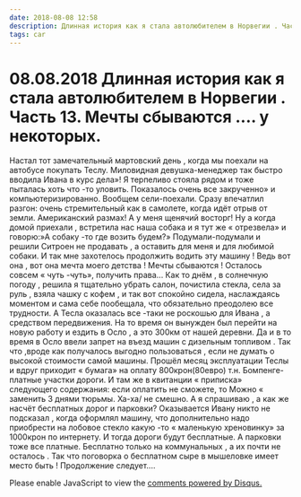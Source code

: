 ```yaml
---
date: 2018-08-08 12:58
description: Длинная история как я стала автолюбителем в Норвегии . Часть 13. Мечты сбываются .... у некоторых.
tags: car
---
```

# 08.08.2018 Длинная история как я стала автолюбителем в Норвегии . Часть 13. Мечты сбываются .... у некоторых.

Настал тот замечательный мартовский день , когда мы поехали на автобусе покупать Теслу. Миловидная девушка-менеджер так быстро вводила Ивана в курс дела»! Я терпеливо стояла рядом и тоже пыталась хоть что -то уловить. Показалось очень все закрученно» и компьютеризированно.   Вообщем сели-поехали. Сразу впечатлил разгон: очень стремительный как в самолете, когда идёт отрыв от земли.  Американский размах! А у меня щенячий восторг!  Ну а когда домой приехали , встретила нас наша собака и я тут же « отрезвела»  и говорю:»А собаку -то где возить будем?» Подумали-подумали и решили  Ситроен не продавать , а оставить для меня  и для любимой собаки. И так мне захотелось продолжить водить эту машину ! Ведь вот она , вот  она мечта моего детства  ! Мечты сбываются ! Осталось совсем « чуть -чуть», получить права...  Как то днём , в солнечную погоду , решила я тщательно убрать салон, почистила стекла, села за руль , взяла чашку с кофем , и так вот спокойно сидела, наслаждаясь моментом и сама себе пообещала, что  обязательно преодолею  все трудности.  А Тесла оказалась все -таки не роскошью для Ивана , а средством передвижения. На то время он вынужден был перейти на новую работу и ездить в Осло , а это 300км от нашей деревни.  Да и в то время в Осло ввели запрет на въезд  машин с дизельным топливом . Так что ,вроде как получалось выгодно пользоваться , если не думать о высокой стоимости самой машины.  Прошёл месяц эксплуатации Теслы и вдруг приходит « бумага» на оплату 800крон(80евро)  т.н.  Бомпенге-платные участки дороги.  И там же в квитанции   « приписка» следующего содержания: если оплатить не сможете, то    Можно « заменить 3 днями тюрьмы. Ха-ха/ не смешно.  А я спрашиваю , а как же насчёт бесплатных дорог и парковки? Оказывается  Ивану никто не подсказал , когда оформлял машину, что дополнительно надо приобрести на лобовое стекло какую -то « маленькую хреновинку» за 1000крон по интернету.  И тогда дороги будут бесплатные.  А парковки тоже все платные. Бесплатно только на коммунальных , а их почти не осталось .  Так что поговорка о бесплатном сыре в мышеловке имеет место быть !       Продолжение следует....

<div id="disqus_thread"></div>
<script>
    /**
    *  RECOMMENDED CONFIGURATION VARIABLES: EDIT AND UNCOMMENT THE SECTION BELOW TO INSERT DYNAMIC VALUES FROM YOUR PLATFORM OR CMS.
    *  LEARN WHY DEFINING THESE VARIABLES IS IMPORTANT: https://disqus.com/admin/universalcode/#configuration-variables    */
    /*
    var disqus_config = function () {
    this.page.url = PAGE_URL;  // Replace PAGE_URL with your page's canonical URL variable
    this.page.identifier = PAGE_IDENTIFIER; // Replace PAGE_IDENTIFIER with your page's unique identifier variable
    };
    */
    (function() { // DON'T EDIT BELOW THIS LINE
    var d = document, s = d.createElement('script');
    s.src = 'https://irina-blog-1.disqus.com/embed.js';
    s.setAttribute('data-timestamp', +new Date());
    (d.head || d.body).appendChild(s);
    })();
</script>
<noscript>Please enable JavaScript to view the <a href="https://disqus.com/?ref_noscript">comments powered by Disqus.</a></noscript>
